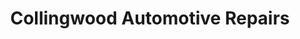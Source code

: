 ---
title: "Collingwood Automotive Repairs"
url: /collingwood/collingwood-automotive-repairs/
shop: car repair
---